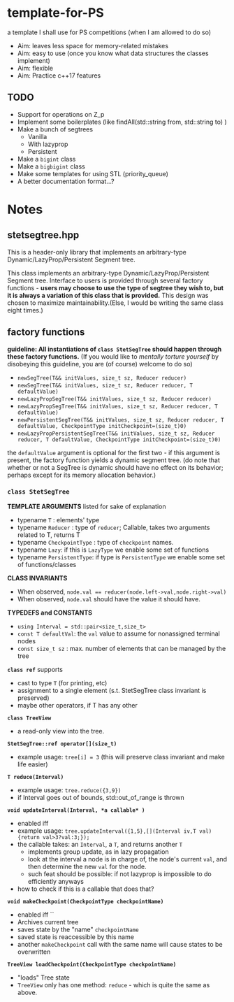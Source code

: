 # template-for-PS
a template I shall use for PS competitions (when I am allowed to do so)


* Aim: leaves less space for memory-related mistakes
* Aim: easy to use (once you know what data structures the classes implement)
* Aim: flexible
* Aim: Practice c++17 features

## TODO

* Support for operations on Z_p
* Implement some boilerplates (like findAll(std::string from, std::string to) )
* Make a bunch of segtrees
  * Vanilla
  * With lazyprop
  * Persistent
* Make a `bigint` class
* Make a `bigbigint` class
* Make some templates for using STL (priority_queue)
* A better documentation format...?

# Notes

## stetsegtree.hpp

This is a header-only library that implements an arbitrary-type Dynamic/LazyProp/Persistent Segment tree. 

This class implements an arbitrary-type Dynamic/LazyProp/Persistent Segment tree.
Interface to users is provided through several factory functions - **users may choose to use the type of segtree they wish to, but it is always a variation of this class that is provided.** This design was chosen to maximize maintainability.(Else, I would be writing the same class eight times.)

## factory functions

**guideline: All instantiations of `class StetSegTree` should happen through these factory functions.** (If you would like to *mentally torture yourself* by disobeying this guideline, you are (of course) welcome to do so)
- `newSegTree(T&& initValues, size_t sz, Reducer reducer)`
- `newSegTree(T&& initValues, size_t sz, Reducer reducer, T defaultValue)`
- `newLazyPropSegTree(T&& initValues, size_t sz, Reducer reducer)`
- `newLazyPropSegTree(T&& initValues, size_t sz, Reducer reducer, T defaultValue)`
- `newPersistentSegTree(T&& initValues, size_t sz, Reducer reducer, T defaultValue, CheckpointType initCheckpoint=(size_t)0)`
- `newLazyPropPersistentSegTree(T&& initValues, size_t sz, Reducer reducer, T defaultValue, CheckpointType initCheckpoint=(size_t)0)`

the `defaultValue` argument is optional for the first two - if this argument is present, the factory function yields a dynamic segment tree. (do note that whether or not a SegTree is dynamic should have no effect on its behavior; perhaps except for its memory allocation behavior.)

### `class StetSegTree`

**TEMPLATE ARGUMENTS** listed for sake of explanation
- typename `T` : elements' type
- typename `Reducer` : type of `reducer`; Callable, takes two arguments related to T, returns T 
- typename `CheckpointType` : type of `checkpoint` names.
- typename `Lazy`: if this is `LazyType` we enable some set of functions
- typename `PersistentType`: if type is `PersistentType` we enable some set of functions/classes

**CLASS INVARIANTS**
- When observed, `node.val == reducer(node.left->val,node.right->val)`
- When observed, `node.val` should have the value it should have.

**TYPEDEFS and CONSTANTS**
- `using Interval = std::pair<size_t,size_t>`
- `const T defaultVal`: the `val` value to assume for nonassigned terminal nodes
- `const size_t sz` : max. number of elements that can be managed by the tree

**`class ref`** supports
- cast to type `T` (for printing, etc)
- assignment to a single element (s.t. StetSegTree class invariant is preserved)
- maybe other operators, if T has any other

**`class TreeView`**
- a read-only view into the tree.

**`StetSegTree::ref operator[](size_t)`**
- example usage: `tree[i] = 3` (this will preserve class invariant and make life easier)

**`T reduce(Interval)`**
- example usage: `tree.reduce({3,9})`
- if Interval goes out of bounds, std::out_of_range is thrown

**`void updateInterval(Interval, *a callable* )`**
- enabled iff
- example usage: `tree.updateInterval({1,5},[](Interval iv,T val){return val>3?val:3;});`
- the callable takes: an `Interval`, a `T`, and returns another `T`
  - implements group update, as in lazy propagation
  - look at the interval a node is in charge of, the node's current `val`, and then determine the new `val` for the node.
  - such feat should be possible: if not lazyprop is impossible to do efficiently anyways
- how to check if this is a callable that does that?

**`void makeCheckpoint(CheckpointType checkpointName)`**
- enabled iff `` 
- Archives current tree
- saves state by the "name" `checkpointName`
- saved state is reaccessible by this name
- another `makeCheckpoint` call with the same name will cause states to be overwritten

**`TreeView loadCheckpoint(CheckpointType checkpointName)`**
- "loads" Tree state
- `TreeView` only has one method: `reduce` - which is quite the same as above.
